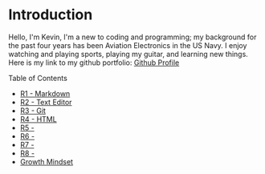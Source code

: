 # Introduction

Hello, I'm Kevin, I'm a new to coding and programming; my background for the past four years has been Aviation Electronics in the US Navy. I enjoy watching and playing sports, playing my guitar, and learning new things. Here is my link to my github portfolio: [Github Profile](https://github.com/kevin-c-stone)

Table of Contents

- [R1 - Markdown](markdown.md)
- [R2 - Text Editor](text-editor.md)
- [R3 - Git](git.md)
- [R4 - HTML](html.md)
- [R5 - ](text-editor.md)
- [R6 - ](text-editor.md)
- [R7 - ](text-editor.md)
- [R8 - ](text-editor.md)
- [Growth Mindset](growth-mindset.md)

